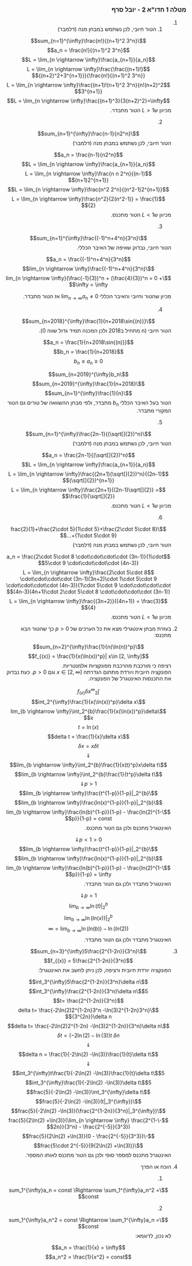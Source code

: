 <style>
    html {
        direction: rtl;
    }
    eqn, table, .katex {
        direction: ltr;
    }
</style>

### מטלה 1 חדו"א 2 - יובל סרף
1.
    1. הטור חיובי, לכן נשתמש במבחן מנה (דלמבר)

    $$\sum_{n=1}^{\infty}\frac{n!}{(n+1)^2 3^n}$$
    $$a_n = \frac{n!}{(n+1)^2 3^n}$$
    $$L = \lim_{n \rightarrow \infty}\frac{a_{n+1}}{a_n}$$
    $$L = \lim_{n \rightarrow \infty}\frac{\frac{(n+1)!}{(n+2)^2+3^{n+1}}}{\frac{n!}{(n+1)^2 3^n}}$$
    $$L = \lim_{n \rightarrow \infty}\frac{(n+1)!(n+1)^2 3^n}{n!(n+2)^2 3^{n+1}}$$
    $$L = \lim_{n \rightarrow \infty}\frac{(n+1)^3}{3(n+2)^2}=\infty$$
    מכיוון ש$L>1$ הטור מתבדר.

    2.
    $$\sum_{n=1}^{\infty}\frac{n-1}{n2^n}$$
    הטור חיובי, לכן נשתמש במבחן מנה (דלמבר)
    
    $$a_n = \frac{n-1}{n2^n}$$
    $$L = \lim_{n \rightarrow \infty}\frac{a_{n+1}}{a_n}$$
    $$L = \lim_{n \rightarrow \infty}\frac{n n 2^n}{(n-1)(n+1)2^{n+1}}$$
    $$L = \lim_{n \rightarrow \infty}\frac{n^2 2^n}{(n^2-1)2^{n+1}}$$
    $$L = \lim_{n \rightarrow \infty}\frac{n^2}{2(n^2-1)} = \frac{1}{2}$$
    מכיוון ש$L<1$ הטור מתכנס.

    3.
    $$\sum_{n=1}^{\infty}\frac{(-1)^n+4^n}{3^n}$$
    הטור חיובי, נבדוק שאיפה של האיבר הכללי.

    $$a_n = \frac{(-1)^n+4^n}{3^n}$$
    $$\lim_{n \rightarrow \infty}\frac{(-1)^n+4^n}{3^n}$$
    $$\lim_{n \rightarrow \infty}(\frac{-1}{3})^n + (\frac{4}{3})^n = 0 + \infty = \infty$$

    מכיון שהטור וחיובי והאיבר הכללי $\lim_{n \rightarrow \infty}a_n \neq 0$ אז הטור מתבדר.

    4.
    $$\sum_{n=2018}^{\infty}\frac{1}{n+2018\sin{(n)}}$$
    הטור חיובי (n מתחיל ב2018 ולכן המכנה תמיד גדול שווה 0).

    $$a_n = \frac{1}{n+2018\sin{(n)}}$$
    $$b_n = \frac{1}{n+2018}$$
    $$0\leq b_n\leq a_n$$

    $$\sum_{n=2019}^{\infty}b_n$$
    $$\sum_{n=2019}^{\infty}\frac{1}{n+2018}$$
    $$\sum_{n=1}^{\infty}\frac{1}{n}$$
    הטור בעל האיבר הכללי $b_n$ מתבדר, ולפי מבחן ההשוואה של טורים גם הטור המקורי מתבדר.

    5.
    $$\sum_{n=1}^{\infty}\frac{2n-1}{(\sqrt[]{2})^n}$$
    הטור חיובי, לכן נשתמש במבחן מנה (דלמבר)

    $$a_n = \frac{2n-1}{(\sqrt[]{2})^n}$$
    $$L = \lim_{n \rightarrow \infty}\frac{a_{n+1}}{a_n}$$
    $$L = \lim_{n \rightarrow \infty}\frac{(2n+1)(\sqrt[]{2})^n}{(2n-1)(\sqrt[]{2})^{n+1}}$$
    $$L = \lim_{n \rightarrow \infty}\frac{2n+1}{(2n-1)\sqrt[]{2}} = \frac{1}{\sqrt[]{2}}$$
    מכיוון ש$L<1$ הטור מתכנס.

    6.
    $$\frac{2}{1}+\frac{2\cdot 5}{1\cdot 5}+\frac{2\cdot 5\cdot 8}{1\cdot 5\cdot 9}+...$$
    הטור חיובי, לכן נשתמש במבחן מנה (דלמבר)

    $$a_n = \frac{2\cdot 5\cdot 8 \cdot\cdot\cdot\cdot (3n-1)}{1\cdot 5\cdot 9 \cdot\cdot\cdot\cdot (4n-3)}$$
    $$L = \lim_{n \rightarrow \infty}\frac{2\cdot 5\cdot 8 \cdot\cdot\cdot\cdot (3n-1)(3n+2)\cdot 1\cdot 5\cdot 9 \cdot\cdot\cdot\cdot (4n-3)}{1\cdot 5\cdot 9 \cdot\cdot\cdot\cdot (4n-3)(4n+1)\cdot 2\cdot 5\cdot 8 \cdot\cdot\cdot\cdot (3n-1)}$$
    $$L = \lim_{n \rightarrow \infty}\frac{(3n+2)}{(4n+1)} = \frac{3}{4}$$
    מכיוון ש$L<1$ הטור מתכנס.
2.
     בעזרת מבחן אינטגרלי מצא את כל הערכים של $p>0$ כך שהטור הבא מתכנס: 
     
     $$\sum_{n=2}^{\infty}\frac{1}{n(\ln(n))^p}$$
     $$f_{(x)} = \frac{1}{x(\ln(x))^p}| x\in [2, \infty]$$
     רציפה כי מורכבת מהרכבת מפונקציות אלמנטריות.  
     הפונקציה חיובית ויורדת מתחום הגדרתה $x\in [2, \infty]$ וגם $p>0$.
     כעת נבדוק את התכנסות האינטגרל של הפונקציה.
     
     $$\int_2^{\infty}f_{(x)}\delta x$$
     $$\int_2^{\infty}\frac{1}{x(\ln(x))^p}\delta x$$
     $$\lim_{b \rightarrow \infty}\int_2^{b}\frac{1}{x(\ln(x))^p}\delta x$$
     $$t = \ln{(x)}$$
     $$\delta t = \frac{1}{x}\delta x$$
     $$\delta x = x\delta t$$
     $$\Downarrow$$
     $$\lim_{b \rightarrow \infty}\int_2^{b}\frac{1}{x(t)^p}x\delta t$$
     $$\lim_{b \rightarrow \infty}\int_2^{b}\frac{1}{t^p}\delta t$$
     $$p>1 \Downarrow$$
     $$\lim_{b \rightarrow \infty}\frac{t^{1-p}}{1-p}|_2^{b}$$
     $$\lim_{b \rightarrow \infty}\frac{ln(x)^{1-p}}{1-p}|_2^{b}$$
     $$\lim_{b \rightarrow \infty}\frac{ln(b)^{1-p}}{1-p} - \frac{ln(2)^{1-p}}{1-p} = const$$
     האינטגרל מתכנס ולכן גם הטור מתכנס.

     $$0<p<1 \Downarrow$$
     $$\lim_{b \rightarrow \infty}\frac{t^{1-p}}{1-p}|_2^{b}$$
     $$\lim_{b \rightarrow \infty}\frac{ln(x)^{1-p}}{1-p}|_2^{b}$$
     $$\lim_{b \rightarrow \infty}\frac{ln(b)^{1-p}}{1-p} - \frac{ln(2)^{1-p}}{1-p} = \infty$$
     האינטגרל מתבדר ולכן גם הטור מתבדר.
            
    $$p=1 \Downarrow$$
     $$\lim_{b \rightarrow \infty}\ln(t)|_2^{b}$$
     $$\lim_{b \rightarrow \infty}\ln(ln(x))|_2^{b}$$
     $$\lim_{b \rightarrow \infty}\ln(ln(b)) - \ln(ln(2)) = \infty$$
     האינטגרל מתבדר ולכן גם הטור מתבדר.

3.
    $$\sum_{n=3}^{\infty}5\frac{2^{1-2n}}{3^n}$$
    $$f_{(x)} = 5\frac{2^{1-2n}}{3^n}$$
    הפונקציה יורדת חיובית ורציפה, לכן ניתן לחשב את האינטגרל:  
    
    $$\int_3^{\infty}5\frac{2^{1-2n}}{3^n}\delta n$$
    $$5\int_3^{\infty}\frac{2^{1-2n}}{3^n}\delta n$$
    $$t= \frac{2^{1-2n}}{3^n}$$
    $$\delta t= \frac{-2\ln(2)2^{1-2n}3^n -\ln(3)2^{1-2n}3^n}{3^{2n}}\delta n$$
    $$\delta t= \frac{-2\ln(2)2^{1-2n} -\ln(3)2^{1-2n}}{3^n}\delta n$$
    $$\delta t= (-2\ln(2) -\ln(3))t\ \delta n$$
    $$\Downarrow$$
    $$\delta n = \frac{1}{-2\ln(2) -\ln(3)}\frac{1}{t}\delta t$$
    $$\Downarrow$$
    $$5\int_3^{\infty}t\frac{1}{-2\ln(2) -\ln(3)}\frac{1}{t}\delta t$$
    $$5\int_3^{\infty}\frac{1}{-2\ln(2) -\ln(3)}\delta t$$
    $$\frac{5}{-2\ln(2) -\ln(3)}\int_3^{\infty}\delta t$$
    $$\frac{5}{-2\ln(2) -\ln(3)}(t|_3^{\infty})$$
    $$\frac{5}{-2\ln(2) -\ln(3)}(\frac{2^{1-2n}}{3^n}|_3^{\infty})$$
    $$-\frac{5}{2\ln(2) +\ln(3)}(\lim_{n \rightarrow \infty} \frac{2^{1-2n}}{3^n} - \frac{2^{-5}}{3^3})$$
    $$-\frac{5}{2\ln(2) +\ln(3)}(0 - \frac{2^{-5}}{3^3})$$
    $$\frac{5\cdot 2^{-5}}{9(2\ln(2) +\ln(3))}$$
    האינטגרל מתכנס למספר סופי ולכן גם הטור מתכנס לאותו המספר.
4. הוכח או הפרך

    1.
    $$\sum_1^{\infty}a_n = const \Rightarrow \sum_1^{\infty}a_n^2 = const$$

    2.
    $$\sum_1^{\infty}a_n^2 = const \Rightarrow \sum_1^{\infty}a_n = const$$
    לא נכון, לדוגמא: 
    
    $$a_n = \frac{1}{x} = \infty$$
    $$a_n^2 = \frac{1}{x^2} = const$$